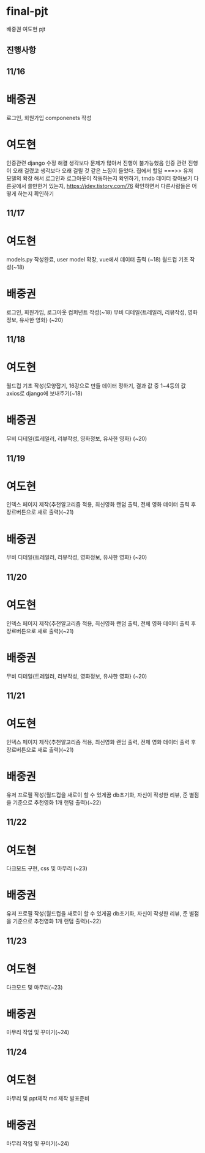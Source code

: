 # final-pjt

배중권 여도현 pjt

## 진행사항

## 11/16
# 배중권
로그인, 회원가입 componenets 작성

# 여도현
인증관련 django 수정  해결
생각보다 문제가 많아서 진행이 불가능했음
인증 관련 진행이 오래 걸렸고 생각보다 오래 걸릴 것 같은 느낌이 들었다.
집에서 할일 ===>> 유저 모델의 확장 해서 로그인과 로그아웃이 작동하는지 확인하기, tmdb 데이터 찾아보기 다른곳에서 쓸만한거 있는지, https://jdev.tistory.com/76 확인하면서 다른사람들은 어떻게 하는지 확인하기

## 11/17
# 여도현
models.py 작성완료, user model 확장, vue에서 데이터 출력 (~18)
월드컵 기초 작성(~18)

# 배중권
로그인, 회원가입, 로그아웃 컴퍼넌트 작성(~18)
무비 디테일{트레일러, 리뷰작성, 영화정보, 유사한 영화} (~20)

## 11/18
# 여도현
월드컵 기초 작성{모양잡기, 16강으로 만들 데이터 정하기, 결과 값 중 1~4등의 값 axios로 django에 보내주기(~18)

# 배중권
무비 디테일{트레일러, 리뷰작성, 영화정보, 유사한 영화} (~20)

## 11/19
# 여도현
인덱스 페이지 제작{추천알고리즘 적용, 최신영화 랜덤 출력, 전체 영화 데이터 출력 후 장르버튼으로 새로 출력}(~21)

# 배중권
무비 디테일{트레일러, 리뷰작성, 영화정보, 유사한 영화} (~20)

## 11/20
# 여도현
인덱스 페이지 제작{추천알고리즘 적용, 최신영화 랜덤 출력, 전체 영화 데이터 출력 후 장르버튼으로 새로 출력}(~21)

# 배중권
무비 디테일{트레일러, 리뷰작성, 영화정보, 유사한 영화} (~20)

## 11/21
# 여도현
인덱스 페이지 제작{추천알고리즘 적용, 최신영화 랜덤 출력, 전체 영화 데이터 출력 후 장르버튼으로 새로 출력}(~21)

# 배중권
유저 프로필 작성{월드컵을 새로이 할 수 있게끔 db초기화, 자신이 작성한 리뷰, 준 별점을 기준으로 추천영화 1개 랜덤 출력}(~22)

## 11/22
# 여도현
다크모드 구현, css 및 마무리 (~23)

# 배중권
유저 프로필 작성{월드컵을 새로이 할 수 있게끔 db초기화, 자신이 작성한 리뷰, 준 별점을 기준으로 추천영화 1개 랜덤 출력}(~22)

## 11/23
# 여도현
다크모드 및 마무리(~23)

# 배중권
마무리 작업 및 꾸미기(~24)

## 11/24
# 여도현
마무리 및 ppt제작 md 제작 발표준비

# 배중권
마무리 작업 및 꾸미기(~24)
